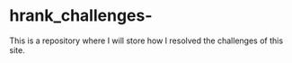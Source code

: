 # hrank_challenges-
This is a repository where I will store how I resolved the challenges of this site.
